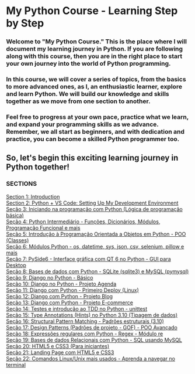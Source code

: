 # My Python Course - Learning Step by Step

### Welcome to "My Python Course." This is the place where I will document my learning journey in Python. If you are following along with this course, then you are in the right place to start your own journey into the world of Python programming.
### In this course, we will cover a series of topics, from the basics to more advanced ones, as I, an enthusiastic learner, explore and learn Python. We will build our knowledge and skills together as we move from one section to another.
### Feel free to progress at your own pace, practice what we learn, and expand your programming skills as we advance. Remember, we all start as beginners, and with dedication and practice, you can become a skilled Python programmer too.
## So, let's begin this exciting learning journey in Python together!

### SECTIONS
[Section 1: Introduction](#)<br>
[Section 2: Python + VS Code: Setting Up My Development Environment](https://github.com/ThiagoBSanto/CursoPython/tree/main/Section_2_%20Python_VS_Code_Setting_Up_My_Development_Environment)<br>
[Seção 3: Iniciando na programação com Python (Lógica de programação básica)](#)<br>
[Seção 4: Python Intermediário - Funções, Dicionários, Módulos, Programação Funcional e mais](#)<br>
[Seção 5: Introdução à Programação Orientada a Objetos em Python - POO (Classes)](#)<br>
[Seção 6: Módulos Python - os, datetime, sys, json, csv, selenium, pillow e mais](#)<br>
[Seção 7: PySide6 - Interface gráfica com QT 6 no Python - GUI para Desktop](#)<br>
[Seção 8: Bases de dados com Python - SQLite (sqlite3) e MySQL (pymysql)](#)<br>
[Seção 9: Django no Python - Básico](#)<br>
[Seção 10: Django no Python - Projeto Agenda](#)<br>
[Seção 11: Django com Python - Primeiro Deploy (Linux)](#)<br>
[Seção 12: Django com Python - Projeto Blog](#)<br>
[Seção 13: Django com Python - Projeto E-commerce](#)<br>
[Seção 14: Testes e introdução ao TDD no Python - unittest](#)<br>
[Seção 15: Type Annotations (Hints) no Python 3.10 (Tipagem de dados)](#)<br>
[Seção 16: Structural Pattern Matching - Padrões estruturais (3.10)](#)<br>
[Seção 17: Design Patterns (Padrões de projeto - GOF) - POO Avançado](#)<br>
[Seção 18: Expressões regulares com Python - Regex - Módulo re](#)<br>
[Seção 19: Bases de dados Relacionais com Python - SQL usando MySQL](#)<br>
[Seção 20: HTML5 e CSS3 (Para iniciantes)](#)<br>
[Seção 21: Landing Page com HTML5 e CSS3](#)<br>
[Seção 22: Comandos Linux/Unix mais usados - Aprenda a navegar no terminal](#)
